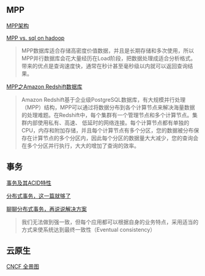 ## MPP

[MPP架构](https://blog.csdn.net/ioteye/article/details/113452551)

[MPP vs. sql on hadoop](https://www.zhihu.com/question/27589901)
>MPP数据库适合存储高密度价值数据，并且是长期存储和多次使用，所以MPP并行数据库会花大量经历在Load阶段，把数据处理成适合分析格式。带来的优点是查询速度快，通常在秒计甚至毫秒级以内就可以返回查询结果。

[MPP之Amazon Redshift数据库](https://www.cnblogs.com/FengGeBlog/p/9816144.html)
>Amazon Redshift基于企业级PostgreSQL数据库，有大规模并行处理（MPP）结构，MPP可以通过将数据分布到各个计算节点来解决海量数据的处理难题。在Redshift中，每个集群有一个管理节点和多个计算节点。集群内部使用私有、高速、 低延时的网络连接。每个计算节点都有单独的CPU，内存和附加存储，并且每个计算节点有多个分区，您的数据被分布保存在计算节点的多个分区内，因此每个分区的数据量大大减少，您的查询会在多个分区并行执行，大大的增加了查询的效率。

## 事务

[事务及其ACID特性](https://jiang-hao.com/articles/2019/backend-transactions-acid.html)

[分布式事务，这一篇就够了](https://xiaomi-info.github.io/2020/01/02/distributed-transaction/)

[聊聊分布式事务，再说说解决方案](https://www.cnblogs.com/savorboard/p/distributed-system-transaction-consistency.html)
>我们无法做到强一致，但每个应用都可以根据自身的业务特点，采用适当的方式来使系统达到最终一致性（Eventual consistency）

## 云原生
[CNCF 全景图](https://raw.githubusercontent.com/cncf/trailmap/master/CNCF_TrailMap_latest.png)
